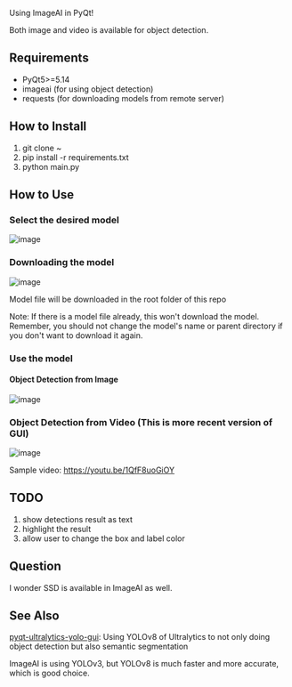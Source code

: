 Using ImageAI in PyQt!

Both image and video is available for object detection.

## Requirements
* PyQt5>=5.14
* imageai (for using object detection)
* requests (for downloading models from remote server)

## How to Install
1. git clone ~
2. pip install -r requirements.txt
3. python main.py

## How to Use
### Select the desired model
![image](https://github.com/yjg30737/pyqt-imageai-gui/assets/55078043/e947be1b-56bc-4d11-9092-9225df7d7436)

### Downloading the model
![image](https://github.com/yjg30737/pyqt-imageai-gui/assets/55078043/4b9783f1-5fe7-4af7-9f24-498d00867715)

Model file will be downloaded in the root folder of this repo

Note: If there is a model file already, this won't download the model. Remember, you should not change the model's name or parent directory if you don't want to download it again.

### Use the model

#### Object Detection from Image
![image](https://github.com/yjg30737/pyqt-imageai-gui/assets/55078043/8dec0f2c-026f-448e-a480-ef41a2d19a0a)

### Object Detection from Video (This is more recent version of GUI)
![image](https://github.com/yjg30737/pyqt-imageai-gui/assets/55078043/c1758495-64a5-4f2e-a406-c32ff7e57f6b)

Sample video: https://youtu.be/1QfF8uoGiOY

## TODO
1. show detections result as text
2. highlight the result
3. allow user to change the box and label color

## Question
I wonder SSD is available in ImageAI as well.

## See Also
<a href="https://github.com/yjg30737/pyqt-ultralytics-yolo-gui">pyqt-ultralytics-yolo-gui</a>: Using YOLOv8 of Ultralytics to not only doing object detection but also semantic segmentation

ImageAI is using YOLOv3, but YOLOv8 is much faster and more accurate, which is good choice.
